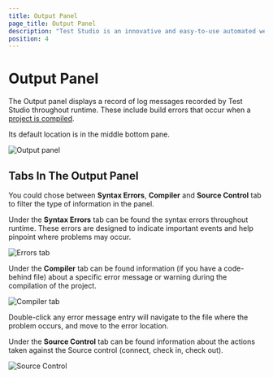 ```yaml
---
title: Output Panel
page_title: Output Panel
description: "Test Studio is an innovative and easy-to-use automated web, WPF and load testing solution. Test Studio tests support essential technologies like ASP.NET AJAX, Silverlight, PHP and MVC. HTML5, Testing framework, functional testing, performance testing, load testing, exploratory testing, manual testing."
position: 4
---
```

# Output Panel

The Output panel displays a record of log messages recorded by Test Studio throughout runtime. These include build errors that occur when a <a href="/features/coded-steps/compile-project" target="_blank">project is compiled</a>.

Its default location is in the middle bottom pane.

![Output panel][1]

## Tabs In The Output Panel

You could chose between **Syntax Errors**, **Compiler** and **Source Control** tab to filter the type of information in the panel.

Under the **Syntax Errors** tab can be found the syntax errors throughout runtime. These errors are designed to indicate important events and help pinpoint where problems may occur.

![Errors tab][2]

Under the **Compiler** tab can be found information (if you have a code-behind file) about a specific error message or warning during the compilation of the project.

![Compiler tab][3]

Double-click any error message entry will navigate to the file where the problem occurs, and move to the error location.

Under the **Source Control** tab can be found information about the actions taken against the Source control (connect, check in, check out). 

![Source Control][4]


[1]: /img/features/coded-steps/output-panel/fig1.png
[2]: /img/features/coded-steps/output-panel/fig2.png
[3]: /img/features/coded-steps/output-panel/fig3.png
[4]: /img/features/coded-steps/output-panel/fig4.png
[5]: /img/features/coded-steps/compile-project/fig1.png
